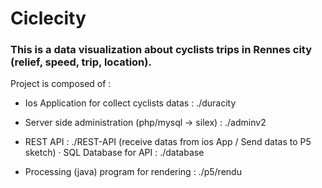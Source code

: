 # Ciclecity
### This is a data visualization about cyclists trips in Rennes city (relief, speed, trip, location).

Project is composed of :

- Ios Application for collect cyclists datas : ./duracity

- Server side administration (php/mysql -> silex) : ./adminv2

- REST API : ./REST-API (receive datas from ios App / Send datas to P5 sketch)
	· SQL Database for API : ./database

- Processing (java) program for rendering : ./p5/rendu